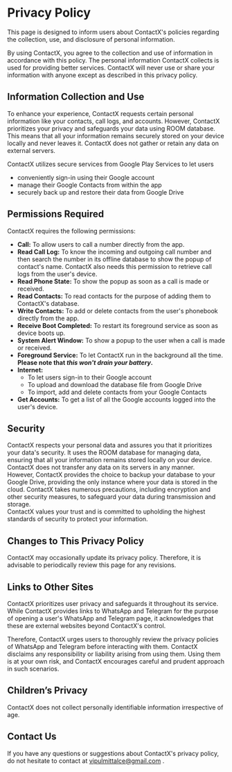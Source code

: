 # Privacy Policy

This page is designed to inform users about ContactX's policies regarding the collection, use, and disclosure of personal information.

By using ContactX, you agree to the collection and use of information in accordance with this policy. The personal information ContactX collects is used for providing better services. ContactX will never use or share your information with anyone except as described in this privacy policy.

## Information Collection and Use
To enhance your experience, ContactX requests certain personal information like your contacts, call logs, and accounts. However, ContactX prioritizes your privacy and safeguards your data using ROOM database. This means that all your information remains securely stored on your device locally and never leaves it. ContactX does not gather or retain any data on external servers.

ContactX utilizes secure services from Google Play Services to let users
- conveniently sign-in using their Google account
- manage their Google Contacts from within the app
- securely back up and restore their data from Google Drive

## Permissions Required
ContactX requires the following permissions:

- **Call:** To allow users to call a number directly from the app.
- **Read Call Log:** To know the incoming and outgoing call number and then search the number in its offline database to show the popup of contact's name. ContactX also needs this permission to retrieve call logs from the user's device.
- **Read Phone State:** To show the popup as soon as a call is made or received.
- **Read Contacts:** To read contacts for the purpose of adding them to ContactX's database.
- **Write Contacts:** To add or delete contacts from the user's phonebook directly from the app.
- **Receive Boot Completed:** To restart its foreground service as soon as device boots up.
- **System Alert Window:** To show a popup to the user when a call is made or received.
- **Foreground Service:** To let ContactX run in the background all the time. **Please note that _this won't drain your battery_.**
- **Internet:** 
    - To let users sign-in to their Google account
    - To upload and download the database file from Google Drive
    - To import, add and delete contacts from your Google Contacts
- **Get Accounts:** To get a list of all the Google accounts logged into the user's device.

## Security
ContactX respects your personal data and assures you that it prioritizes your data's security. It uses the ROOM database for managing data, ensuring that all your information remains stored locally on your device. ContactX does not transfer any data on its servers in any manner.\
However, ContactX provides the choice to backup your database to your Google Drive, providing the only instance where your data is stored in the cloud. ContactX takes numerous precautions, including encryption and other security measures, to safeguard your data during transmission and storage.\
ContactX values your trust and is committed to upholding the highest standards of security to protect your information.

## Changes to This Privacy Policy
ContactX may occasionally update its privacy policy. Therefore, it is advisable to periodically review this page for any revisions.

## Links to Other Sites
ContactX prioritizes user privacy and safeguards it throughout its service. While ContactX provides links to WhatsApp and Telegram for the purpose of opening a user's WhatsApp and Telegram page, it acknowledges that these are external websites beyond ContactX's control.

Therefore, ContactX urges users to thoroughly review the privacy policies of WhatsApp and Telegram before interacting with them. ContactX disclaims any responsibility or liability arising from using them. Using them is at your own risk, and ContactX encourages careful and prudent approach in such scenarios.

## Children’s Privacy
ContactX does not collect personally identifiable information irrespective of age.

## Contact Us

If you have any questions or suggestions about ContactX's privacy policy, do not hesitate to contact at vipulmittalce@gmail.com .
